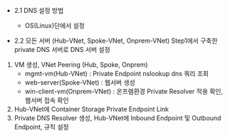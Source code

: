 - 2.1 DNS 설정 방법

  - OS(Linux)단에서 설정
- 2.2 모든 서버 (Hub-VNet, Spoke-VNet, Onprem-VNet) Step1에서 구축한 private DNS 서버로 DNS 서버 설정 

1. VM 생성, VNet Peering (Hub, Spoke, Onprem)
    - mgmt-vm(Hub-VNet) : Private Endpoint nslookup dns 쿼리 조회 
    - web-server(Spoke-VNet) : 웹서버 생성
    - win-client-vm(Onprem-VNet) : 온프렘환경 Private Resolver 적용 확인, 웹서버 접속 확인
2. Hub-VNet에 Container Storage Private Endpoint Link
3. Private DNS Resolver 생성, Hub-VNet에 Inbound Endpoint 및 Outbound Endpoint, 규칙 설정